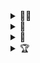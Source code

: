 <details>
  <summary>👨‍💻</summary>

  ```json
{
    "name": "daniel",
    "likes": [
      "biking",
      "impressionism",
      "automation"
    ],
    "location": "chiberspace",
    "spirit animal": "Lockheed Martin F-22 Raptor"
}
  ```
</details>
<details>
  <summary>🚀</summary>

#### ~active

  &emsp; [zzzync](https://github.com/tabcat/zzzync): offline replication of dynamic content on IPFS</br>
  &emsp; [welo](https://github.com/hldb/welo): rewrite of OrbitDB with replication and memory utilization features</br>
  &emsp; [sailplane-web](https://github.com/cypsela/sailplane-web): p2p dropbox web app</br>
  &emsp; [sailplane-node](https://github.com/cypsela/sailplane-node): decentralized and collaborative file-system</br>
  &emsp; [orbit-db-fsstore](https://github.com/tabcat/orbit-db-fsstore): file-system crdt</br>

#### ~inactive

  &emsp; [softphone](https://github.com/tabcat/softphone): attempt to make text/calling app using peer-account</br>
  &emsp; [peer-account](https://github.com/tabcat/peer-account): attempt to make peer-to-peer "accounts"</br>
  &emsp; [encrypted-docstore](https://github.com/tabcat/encrypted-docstore): encrypcted OrbitDB document store</br>
  &emsp; [simple-chat-room](https://github.com/tabcat/simple-chat-room): barebones chat app using OrbitDB</br>
  &emsp; [ens-subdomainer](https://github.com/tabcat/ens-subdomainer): UI to sell subdomains on ENS
</details>
<details>
  <summary>📝</summary>
  
  &emsp; [dynamic-content](https://github.com/tabcat/dynamic-content): host dynamic content directly on IPFS</br>
  &emsp; [rough-opal](https://github.com/tabcat/rough-opal): grant proposal for a rewrite of OrbitDB (welo)
</details>
<details>
  <summary>🏆</summary>
  
  &emsp; [HackFS 2022 Storage Wizard](https://ethglobal.com/showcase/zzzync-xk96u) 🧙‍♂️🥇</br>
  &emsp; [HackFS 2020 Finalist](https://ethglobal.com/showcase/sailplane-web-gnxxe) 🏁
</details>


<!--
  
🗃️ Archived Projects:
  - [encrypted-docstore](https://github.com/tabcat/encrypted-docstore)
  - [ens-subdomainer](https://github.com/tabcat/ens-subdomainer)
  - [orbit-db-fsstore](https://github.com/tabcat/orbit-db-fsstore)
  - [orbit-db-set](https://github.com/tabcat/orbit-db-set)
  - [orbit-db-signal-protocol-store](https://github.com/tabcat/orbit-db-signal-protocol-store)
  - [peer-account](https://github.com/tabcat/peer-account)
  - [simple-chat-room](https://github.com/tabcat/simple-chat-room)
  - [softphone](https://github.com/tabcat/softphone)

-->



<!--
**tabcat/tabcat** is a ✨ _special_ ✨ repository because its `README.md` (this file) appears on your GitHub profile.

Here are some ideas to get you started:

- 🔭 I’m currently working on ...
- 🌱 I’m currently learning ...
- 👯 I’m looking to collaborate on ...
- 🤔 I’m looking for help with ...
- 💬 Ask me about ...
- 📫 How to reach me: ...
- 😄 Pronouns: ...
- ⚡ Fun fact: ...
-->

